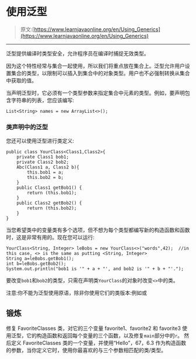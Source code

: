 # 使用泛型

> 原文:[https://www.learnjavaonline.org/en/Using_Generics](https://www.learnjavaonline.org/en/Using_Generics)

* * *

泛型提供编译时类型安全，允许程序员在编译时捕捉无效类型。

因为这个特性经常与集合一起使用，所以我们将重点放在集合上。泛型允许用户设置集合的类型，以限制可以插入到集合中的对象类型。用户也不必强制转换从集合中获取的值。

当声明泛型时，它必须有一个类型参数来指定集合中元素的类型。例如，要声明包含字符串的列表，您应该编写:

```
List<String> names = new ArrayList<>(); 
```

### 类声明中的泛型

您还可以使用泛型进行类定义:

```
public class YourClass<Class1,Class2>{
    private Class1 bob1;
    private Class2 bob2;
    Abc(Class1 a, Class2 b){
        this.bob1 = a;
        this.bob2 = b;
    }
    public Class1 getBob1() {
        return (this.bob1);
    }
    public Class2 getBob2() {
        return (this.bob2);
    }
} 
```

当您希望类中的变量类有多个选项，但不想为每个类型都编写新的构造函数和函数时，这是非常有用的。现在您可以运行:

```
YourClass<String, Integer> leBobs = new YourClass<>("words",42);  //in this case, <> is the same as putting <String, Integer>
String a=leBobs.getBob1();
int b=leBobs.getBob2();
System.out.println("bob1 is '" + a + "', and bob2 is '" + b + "'."); 
```

要改变`bob1`和`bob2`的类型，只需在声明类`YourClass`的对象时改变`<>`中的类。

注意:你不能为泛型使用原语，除非你使用它们的类版本:例如或

## 锻炼

修复 FavoriteClasses 类，对它的三个变量 favorite1、favorite2 和 favorite3 使用泛型，它的构造函数和返回每个变量的三个函数，以及修复`main`部分中的`r`。
然后定义 FavoriteClasses 类的一个变量，并使用“Hello”，67，6.3 作为构造函数的参数，当你定义它时，使用你最喜欢的与三个参数相匹配的类/类型。